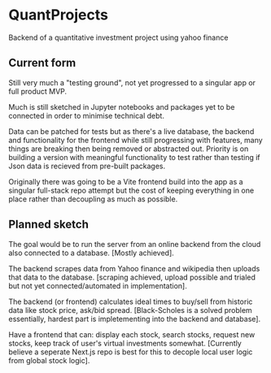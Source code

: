 # QuantProjects
Backend of a quantitative investment project using yahoo finance

## Current form

Still very much a "testing ground", not yet progressed to a singular app or full product MVP. 

Much is still sketched in Jupyter notebooks and packages yet to be connected in order to minimise technical debt.

Data can be patched for tests but as there's a live database, the backend and functionality for the frontend while still progressing with features, many things are breaking then being removed or abstracted out.
Priority is on building a version with meaningful functionality to test rather than testing if Json data is recieved from pre-built packages.

Originally there was going to be a Vite frontend build into the app as a singular full-stack repo attempt but the cost of keeping everything in one place rather than decoupling as much as possible.

## Planned sketch

The goal would be to run the server from an online backend from the cloud also connected to a database. [Mostly achieved].

The backend scrapes data from Yahoo finance and wikipedia then uploads that data to the database. [scraping achieved, upload possible and trialed but not yet connected/automated in implementation].

The backend (or frontend) calculates ideal times to buy/sell from historic data like stock price, ask/bid spread. [Black-Scholes is a solved problem essentially, hardest part is impletementing into the backend and database].

Have a frontend that can: display each stock, search stocks, request new stocks, keep track of user's virtual investments somewhat. [Currently believe a seperate Next.js repo is best for this to decople local user logic from global stock logic].
